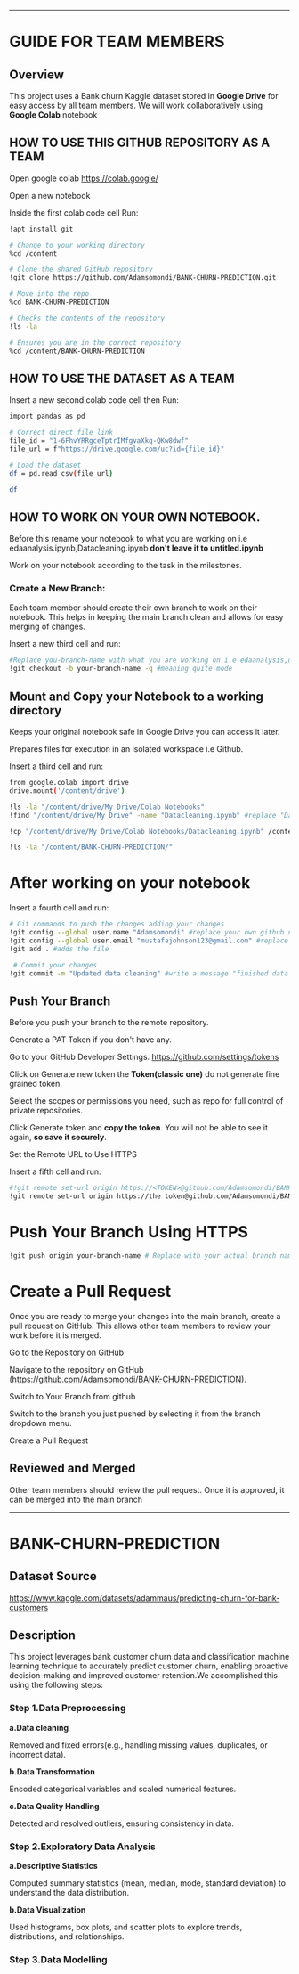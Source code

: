 ---
# GUIDE FOR TEAM MEMBERS 

## Overview
This project uses a  Bank churn Kaggle dataset stored in **Google Drive** for easy access by all team members. We will work collaboratively using **Google Colab** notebook

## HOW TO USE THIS GITHUB REPOSITORY AS A TEAM

Open google colab https://colab.google/

Open  a new notebook

Inside the first colab code cell Run:
```sh
!apt install git

# Change to your working directory
%cd /content

# Clone the shared GitHub repository
!git clone https://github.com/Adamsomondi/BANK-CHURN-PREDICTION.git

# Move into the repo
%cd BANK-CHURN-PREDICTION

# Checks the contents of the repository
!ls -la

# Ensures you are in the correct repository
%cd /content/BANK-CHURN-PREDICTION
```

## HOW TO USE THE DATASET AS A TEAM

 Insert a new second colab code cell then Run:
 ```sh
 import pandas as pd

# Correct direct file link
file_id = "1-6FhvYRRgceTptrIMfgvaXkq-QKw8dwf"
file_url = f"https://drive.google.com/uc?id={file_id}"

# Load the dataset
df = pd.read_csv(file_url)

df
```

## HOW TO WORK ON YOUR OWN NOTEBOOK.

Before this rename your notebook to what you are working on i.e edaanalysis.ipynb,Datacleaning.ipynb<b> don't leave it to untitled.ipynb</b>

Work on your notebook according to the task in the milestones.

 ### Create a New Branch: 
 
 Each team member should create their own branch to work on their notebook. This helps in keeping the main branch clean and allows for easy merging of changes.

 Insert a new third cell and run:
 
 ```sh
 #Replace you-branch-name with what you are working on i.e edaanalysis,datacleaning, etc..
 !git checkout -b your-branch-name -q #meaning quite mode
  ```

## Mount and Copy  your Notebook to a  working directory

Keeps your original notebook safe in Google Drive you can access it later.

Prepares files for execution in an isolated workspace i.e Github.

Insert a third cell and run:

```sh
from google.colab import drive
drive.mount('/content/drive')

!ls -la "/content/drive/My Drive/Colab Notebooks"
!find "/content/drive/My Drive" -name "Datacleaning.ipynb" #replace "Datacleaning.ipynb" with the name of your file i.e edaanalysis.ipynb

!cp "/content/drive/My Drive/Colab Notebooks/Datacleaning.ipynb" /content/BANK-CHURN-PREDICTION/ #replace Datacleaning.ipynb with the name of your file

!ls -la "/content/BANK-CHURN-PREDICTION/"
```
 
# After working on your notebook 

 Insert a fourth cell and run:
 
```sh
# Git commands to push the changes adding your changes
!git config --global user.name "Adamsomondi" #replace your own github name.
!git config --global user.email "mustafajohnson123@gmail.com" #replace your own github gmail.
!git add . #adds the file

 # Commit your changes
!git commit -m "Updated data cleaning" #write a message "finished data Cleaning/added eda analysis"

```

 ## Push Your Branch
 
 Before you push your branch to the remote repository.

Generate a PAT Token if you don't have any.

Go to your GitHub Developer Settings. https://github.com/settings/tokens

Click on Generate new token the <b>Token(classic one)</b> do not generate fine grained token.

Select the scopes or permissions you need, such as repo for full control of private repositories.

Click Generate token and <b>copy the token</b>. You will not be able to see it again, <b>so save it securely</b>.

 Set the Remote URL to Use HTTPS

Insert a fifth cell and run:

 ```sh
#!git remote set-url origin https://<TOKEN>@github.com/Adamsomondi/BANK-CHURN-PREDICTION.git  #replace <TOKEN> with PAT keys you created.
!git remote set-url origin https://the token@github.com/Adamsomondi/BANK-CHURN-PREDICTION.git #replace the token with what you copied

```

# Push Your Branch Using HTTPS

```sh
!git push origin your-branch-name # Replace with your actual branch name you created earlier

```

 # Create a Pull Request

 Once you are ready to merge your changes into the main branch, create a pull request on GitHub. This allows other team members to review your work before it is merged.
 
 Go to the Repository on GitHub

 Navigate to the repository on GitHub (https://github.com/Adamsomondi/BANK-CHURN-PREDICTION).


 Switch to Your Branch from github

Switch to the branch you just pushed by selecting it from the branch dropdown menu.

Create a Pull Request
 
 ## Reviewed and Merged
 Other team members should review the pull request. Once it is approved, it can be merged into the main branch

  ---
 
# BANK-CHURN-PREDICTION

## Dataset Source

https://www.kaggle.com/datasets/adammaus/predicting-churn-for-bank-customers

## Description

This project leverages bank customer churn data and classification machine learning technique to accurately predict customer churn, enabling proactive decision-making and improved customer retention.We accomplished this using the following steps:

### Step 1.Data Preprocessing

   <b>a.Data cleaning</b>
   
   Removed and fixed errors(e.g., handling missing values, duplicates, or incorrect data).
   
   <b>b.Data Transformation</b>
   
   Encoded categorical variables and scaled numerical features.
   
<b>c.Data Quality Handling</b>
   
   Detected and resolved outliers, ensuring consistency in data.

  ### Step 2.Exploratory Data Analysis
  
<b>a.Descriptive Statistics</b>

Computed summary statistics (mean, median, mode, standard deviation) to understand the data distribution.

<b>b.Data Visualization</b>

Used histograms, box plots, and scatter plots to explore trends, distributions, and relationships.

### Step 3.Data Modelling















